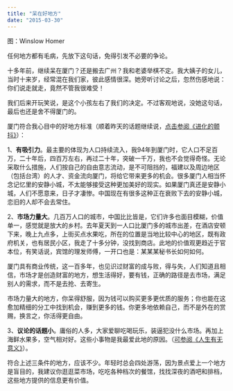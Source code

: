 ```yaml
---
title: "呆在好地方"
date: "2015-03-30"
---
```


图：Winslow Homer

任何地方都有毛病，先放下这句话，免得引发不必要的争论。

十多年前，继续呆在厦门？还是搬去广州？我和老婆举棋不定。我大姨子的女儿，当时十来岁，经常混在我们家，彼此感情很深。她旁听讨论之后，忽然伤感地说：你们说走就走，竟然不管我很难受！

我们后来开玩笑说，是这个小孩左右了我们的决定。不过客观地说，没她这句话，最后也还是舍不得厦门的。

厦门符合我心目中的好地方标准（顺着昨天的话题继续说，[点击参阅《进化的颤抖》](http://mp.weixin.qq.com/s?__biz=MjM5NDU0Mjk2MQ==&mid=205311089&idx=1&sn=394b6a964ac567b4743b4395da7995b3&scene=21#wechat_redirect)）：

1、**有吸引力**。最主要的体现为人口持续流入，我94年到厦门时，它人口不足百万，二十年后，四百万左右，再过二十年，突破一千万，我也不会觉得奇怪。无论采取什么措施，人们按自己的自由意志流动，是不可阻挡的，福建以及周边地区（包括台湾）的人才、资金流向厦门，将给它带来更多的机会。很多厦门人相当怀念记忆里的安静小城，不太能够接受这种更加美好的现实。如果厦门真还是安静小城，人们不愿意来，日子才凄惨。中国现在有很多这种正在衰败下去的安静小城，恋旧的人却不会去常住。

2、**市场力量大**。几百万人口的城市，中国比比皆是，它们许多也面目模糊，价值单一，感觉就是放大的乡村。去年夏天到一人口比厦门多的城市出差，在酒店安顿下来，晚上九点多，上街买点水果吃，所在的位置是当地比较中心的地区，既有政府机关，也有居民小区，我走了十多分钟，没找到商店。此地的价值观更趋近于官本位，有笑话说，宾馆的理发师傅，一开口也是：某某某秘书长如何如何。

厦门具有商业传统，这一百多年，也见识过财富的成与败，得与失，人们知道且相信，市场才是创造财富的地方，想生活得好，要有钱，正确的路径是去市场，满足别人的需求，而不是去抢、去寄生。

市场力量大的地方，你呆得舒服，因为钱可以购买更多更优质的服务；你也能在这愈加精细的分工中找到机会，赚到更多的钱。你更多地依赖自己，而不是外在的赏赐，换言之，你活得更自由。

3、**议论的话题小**。庸俗的人多，大家爱聊吃喝玩乐，装逼犯没什么市场。再加上海鲜水果多，空气相对好。这些小事物是我最爱此地的原因。（[可参阅《人生有无意义》](http://mp.weixin.qq.com/s?__biz=MjM5NDU0Mjk2MQ==&mid=204759008&idx=1&sn=6398a95d1cb34b069a0012341e7ee37d&scene=21#wechat_redirect)）。

符合上述三条件的地方，应该不少。年轻时总会四处游荡，因为景点爱上一个地方是盲目的，我建议你逛逛菜市场，吃吃各种档次的餐馆，找找深夜的酒吧和排档，这些地方提供的信息更有价值。
